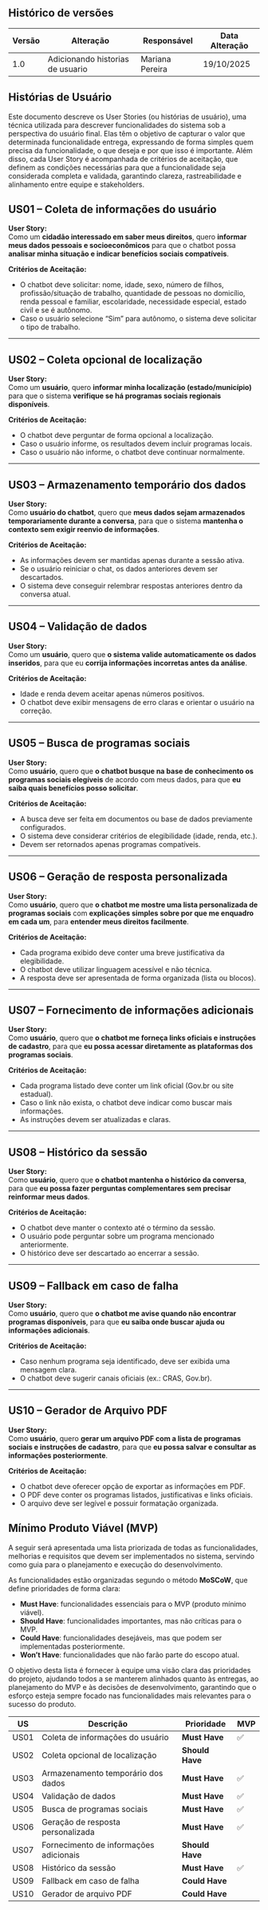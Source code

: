 ## Histórico de versões

| Versão | Alteração       | Responsável         | Data Alteração |
|--------|-----------------|---------------------|----------------|
| 1.0    | Adicionando historias de usuario | Mariana Pereira |  19/10/2025 |


## Histórias de Usuário

Este documento descreve os User Stories (ou histórias de usuário), uma técnica utilizada para descrever funcionalidades do sistema sob a perspectiva do usuário final. Elas têm o objetivo de capturar o valor que determinada funcionalidade entrega, expressando de forma simples quem precisa da funcionalidade, o que deseja e por que isso é importante. Além disso, cada User Story é acompanhada de critérios de aceitação, que definem as condições necessárias para que a funcionalidade seja considerada completa e validada, garantindo clareza, rastreabilidade e alinhamento entre equipe e stakeholders.

## US01 – Coleta de informações do usuário

**User Story:**  
Como um **cidadão interessado em saber meus direitos**, quero **informar meus dados pessoais e socioeconômicos** para que o chatbot possa **analisar minha situação e indicar benefícios sociais compatíveis**.

**Critérios de Aceitação:**
- O chatbot deve solicitar: nome, idade, sexo, número de filhos, profissão/situação de trabalho, quantidade de pessoas no domicílio, renda pessoal e familiar, escolaridade, necessidade especial, estado civil e se é autônomo.  
- Caso o usuário selecione “Sim” para autônomo, o sistema deve solicitar o tipo de trabalho.  

---

## US02 – Coleta opcional de localização

**User Story:**  
Como um **usuário**, quero **informar minha localização (estado/município)** para que o sistema **verifique se há programas sociais regionais disponíveis**.

**Critérios de Aceitação:**
- O chatbot deve perguntar de forma opcional a localização.  
- Caso o usuário informe, os resultados devem incluir programas locais.  
- Caso o usuário não informe, o chatbot deve continuar normalmente.

---

## US03 – Armazenamento temporário dos dados

**User Story:**  
Como **usuário do chatbot**, quero que **meus dados sejam armazenados temporariamente durante a conversa**, para que o sistema **mantenha o contexto sem exigir reenvio de informações**.

**Critérios de Aceitação:**
- As informações devem ser mantidas apenas durante a sessão ativa.  
- Se o usuário reiniciar o chat, os dados anteriores devem ser descartados.  
- O sistema deve conseguir relembrar respostas anteriores dentro da conversa atual.

---

## US04 – Validação de dados

**User Story:**  
Como um **usuário**, quero que **o sistema valide automaticamente os dados inseridos**, para que eu **corrija informações incorretas antes da análise**.

**Critérios de Aceitação:**
- Idade e renda devem aceitar apenas números positivos.  
- O chatbot deve exibir mensagens de erro claras e orientar o usuário na correção.

---

## US05 – Busca de programas sociais

**User Story:**  
Como **usuário**, quero que **o chatbot busque na base de conhecimento os programas sociais elegíveis** de acordo com meus dados, para que **eu saiba quais benefícios posso solicitar**.

**Critérios de Aceitação:**
- A busca deve ser feita em documentos ou base de dados previamente configurados.  
- O sistema deve considerar critérios de elegibilidade (idade, renda, etc.).  
- Devem ser retornados apenas programas compatíveis.

---

## US06 – Geração de resposta personalizada

**User Story:**  
Como **usuário**, quero que **o chatbot me mostre uma lista personalizada de programas sociais** com **explicações simples sobre por que me enquadro em cada um**, para **entender meus direitos facilmente**.

**Critérios de Aceitação:**
- Cada programa exibido deve conter uma breve justificativa da elegibilidade.  
- O chatbot deve utilizar linguagem acessível e não técnica.  
- A resposta deve ser apresentada de forma organizada (lista ou blocos).

---

## US07 – Fornecimento de informações adicionais

**User Story:**  
Como **usuário**, quero que **o chatbot me forneça links oficiais e instruções de cadastro**, para que **eu possa acessar diretamente as plataformas dos programas sociais**.

**Critérios de Aceitação:**
- Cada programa listado deve conter um link oficial (Gov.br ou site estadual).  
- Caso o link não exista, o chatbot deve indicar como buscar mais informações.  
- As instruções devem ser atualizadas e claras.

---

## US08 – Histórico da sessão

**User Story:**  
Como **usuário**, quero que **o chatbot mantenha o histórico da conversa**, para que **eu possa fazer perguntas complementares sem precisar reinformar meus dados**.

**Critérios de Aceitação:**
- O chatbot deve manter o contexto até o término da sessão.  
- O usuário pode perguntar sobre um programa mencionado anteriormente.  
- O histórico deve ser descartado ao encerrar a sessão.

---

## US09 – Fallback em caso de falha

**User Story:**  
Como **usuário**, quero que **o chatbot me avise quando não encontrar programas disponíveis**, para que **eu saiba onde buscar ajuda ou informações adicionais**.

**Critérios de Aceitação:**
- Caso nenhum programa seja identificado, deve ser exibida uma mensagem clara.  
- O chatbot deve sugerir canais oficiais (ex.: CRAS, Gov.br).  

---

## US10 – Gerador de Arquivo PDF

**User Story:**  
Como **usuário**, quero **gerar um arquivo PDF com a lista de programas sociais e instruções de cadastro**, para que **eu possa salvar e consultar as informações posteriormente**.

**Critérios de Aceitação:**
- O chatbot deve oferecer opção de exportar as informações em PDF.  
- O PDF deve conter os programas listados, justificativas e links oficiais.  
- O arquivo deve ser legível e possuir formatação organizada.

## Mínimo Produto Viável (MVP)

A seguir será apresentada uma lista priorizada de todas as funcionalidades, melhorias e requisitos que devem ser implementados no sistema, servindo como guia para o planejamento e execução do desenvolvimento.  

As funcionalidades estão organizadas segundo o método **MoSCoW**, que define prioridades de forma clara:  

- **Must Have**: funcionalidades essenciais para o MVP (produto mínimo viável).  
- **Should Have**: funcionalidades importantes, mas não críticas para o MVP.  
- **Could Have**: funcionalidades desejáveis, mas que podem ser implementadas posteriormente.  
- **Won’t Have**: funcionalidades que não farão parte do escopo atual.  

O objetivo desta lista é fornecer à equipe uma visão clara das prioridades do projeto, ajudando todos a se manterem alinhados quanto às entregas, ao planejamento do MVP e às decisões de desenvolvimento, garantindo que o esforço esteja sempre focado nas funcionalidades mais relevantes para o sucesso do produto.

| US   | Descrição                                  | Prioridade | MVP |
|-------|---------------------------------------------|-------------|-----|
| US01 | Coleta de informações do usuário             | **Must Have**   | ✅   |
| US02 | Coleta opcional de localização               | **Should Have** |     |
| US03 | Armazenamento temporário dos dados           | **Must Have**   | ✅   |
| US04 | Validação de dados                           | **Must Have**   | ✅   |
| US05 | Busca de programas sociais                   | **Must Have**   | ✅   |
| US06 | Geração de resposta personalizada            | **Must Have**   | ✅   |
| US07 | Fornecimento de informações adicionais       | **Should Have** |     |
| US08 | Histórico da sessão                          | **Must Have**   | ✅   |
| US09 | Fallback em caso de falha                    | **Could Have**  |     |
| US10 | Gerador de arquivo PDF                       | **Could Have**  |     |
